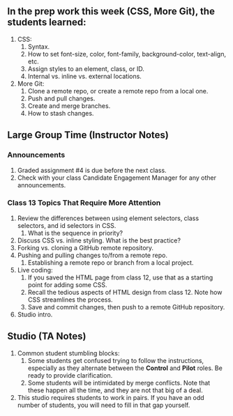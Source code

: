 ## In the prep work this week (CSS, More Git), the students learned:

1. CSS:
   1. Syntax.
   1. How to set font-size, color, font-family, background-color, text-align, etc.
   1. Assign styles to an element, class, or ID.
   1. Internal vs. inline vs. external locations.
1. More Git:
   1. Clone a remote repo, or create a remote repo from a local one.
   1. Push and pull changes.
   1. Create and merge branches.
   1. How to stash changes.

## Large Group Time (Instructor Notes)

### Announcements

1. Graded assignment #4 is due before the next class.
1. Check with your class Candidate Engagement Manager for any other announcements.

### Class 13 Topics That Require More Attention

1. Review the differences between using element selectors, class selectors, and id selectors in CSS.
    1. What is the sequence in priority?
1. Discuss CSS vs. inline styling. What is the best practice?
1. Forking vs. cloning a GitHub remote repository.
1. Pushing and pulling changes to/from a remote repo.
    1. Establishing a remote repo or branch from a local project.
1. Live coding:
    1. If you saved the HTML page from class 12, use that as a starting point for adding some CSS.
    1. Recall the tedious aspects of HTML design from class 12. Note how CSS streamlines the process.
    1. Save and commit changes, then push to a remote GitHub repository.
1. Studio intro.

## Studio (TA Notes)

1. Common student stumbling blocks:
   1. Some students get confused trying to follow the instructions, especially as they alternate between the **Control** and **Pilot** roles. Be ready to provide clarification.
   1. Some students will be intimidated by merge conflicts. Note that these happen all the time, and they are not that big of a deal.
1. This studio requires students to work in pairs. If you have an odd number of students, you will need to fill in that gap yourself.
